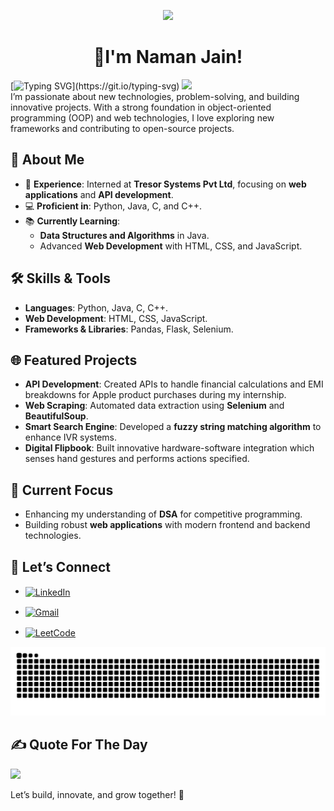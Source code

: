 <p align="center">
  <img src="https://capsule-render.vercel.app/api?type=venom&color=auto&height=300&section=header&text=Hey%20Everyone&fontSize=90" />
</p>

<h1 align="center"><strong>👋I'm Naman Jain!</strong></h1>

[![Typing SVG](https://readme-typing-svg.herokuapp.com?font=Montserrat&color=blue&vCenter=true&lines=Front+End+Developer🙎‍♂️;Machine+Learning+Enthusiast+📊;Coder+💻;)](https://git.io/typing-svg)
[![](https://visitcount.itsvg.in/api?id=namanjain2012&icon=0&color=0)](https://visitcount.itsvg.in)   
I’m passionate about new technologies, problem-solving, and building innovative projects. With a strong foundation in object-oriented programming (OOP) and web technologies, I love exploring new frameworks and contributing to open-source projects.

## 🌟 About Me  

- 🔭 **Experience**: Interned at **Tresor Systems Pvt Ltd**, focusing on **web applications** and **API development**.  
- 💻 **Proficient in**: Python, Java, C, and C++.  
- 📚 **Currently Learning**:  
  - **Data Structures and Algorithms** in Java.  
  - Advanced **Web Development** with HTML, CSS, and JavaScript. 

## 🛠️ Skills & Tools  

- **Languages**: Python, Java, C, C++.  
- **Web Development**: HTML, CSS, JavaScript.  
- **Frameworks & Libraries**: Pandas, Flask, Selenium.

## 🌐 Featured Projects  

- **API Development**: Created APIs to handle financial calculations and EMI breakdowns for Apple product purchases during my internship.  
- **Web Scraping**: Automated data extraction using **Selenium** and **BeautifulSoup**.  
- **Smart Search Engine**: Developed a **fuzzy string matching algorithm** to enhance IVR systems.  
- **Digital Flipbook**: Built innovative hardware-software integration which senses hand gestures and performs actions specified.  

## 🚀 Current Focus  

- Enhancing my understanding of **DSA** for competitive programming.  
- Building robust **web applications** with modern frontend and backend technologies. 

## 🤝 Let’s Connect  

- [<img src="https://cdn.jsdelivr.net/gh/devicons/devicon/icons/linkedin/linkedin-original.svg" alt="LinkedIn" width="40" style="vertical-align:middle; margin-right: 10px;">](https://www.linkedin.com/in/naman-jain-838302256/)

- [<img src="https://upload.wikimedia.org/wikipedia/commons/7/7e/Gmail_icon_%282020%29.svg" alt="Gmail" width="40" style="vertical-align:middle; margin-right: 10px;">](https://mail.google.com/mail/?view=cm&fs=1&to=namanjain1093@gmail.com&su=SUBJECT&body=HEY%20Naman,%20)

- [<img src="https://upload.wikimedia.org/wikipedia/commons/1/19/LeetCode_logo_black.png" alt="LeetCode" width="40" style="vertical-align:middle; margin-right: 10px;">](https://leetcode.com/namanjain2012)

![snake gif](https://github.com/namanjain2012/namanjain2012/blob/output/snake.svg)
<br>
## ✍️ Quote For The Day
![](https://quotes-github-readme.vercel.app/api?type=horizontal&theme=radical)
<br>

Let’s build, innovate, and grow together! 🌟
